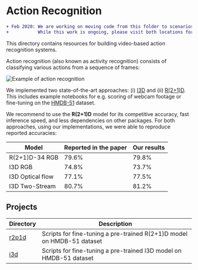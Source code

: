 # Action Recognition

```diff
+ Feb 2020: We are working on moving code from this folder to scenarios\action_recognition.
+           While this work is ongoing, please visit both locations for implementations and documentation.
```

This directory contains resources for building video-based action recognition systems.

Action recognition (also known as activity recognition) consists of classifying various actions from a sequence of frames:

![](./media/action_recognition2.gif "Example of action recognition")

We implemented two state-of-the-art approaches: (i) [I3D](https://arxiv.org/pdf/1705.07750.pdf) and (ii) [R(2+1)D](https://arxiv.org/abs/1711.11248). This includes example notebooks for e.g. scoring of webcam footage or fine-tuning on the [HMDB-51](http://serre-lab.clps.brown.edu/resource/hmdb-a-large-human-motion-database/) dataset.

We recommend to use the **R(2+1)D** model for its competitive accuracy, fast inference speed, and less dependencies on other packages. For both approaches, using our implementations, we were able to reproduce reported accuracies:

| Model | Reported in the paper | Our results |
| ------- | -------| ------- |
| R(2+1)D-34 RGB | 79.6% | 79.8% |
| I3D RGB | 74.8% | 73.7% |
| I3D Optical flow | 77.1% | 77.5% |
| I3D Two-Stream | 80.7% | 81.2% |


## Projects

| Directory |  Description |
| -------- |  ----------- |
| [r2p1d](r2p1d)  | Scripts for fine-tuning a pre-trained R(2+1)D model on HMDB-51 dataset
| [i3d](i3d)  | Scripts for fine-tuning a pre-trained I3D model on HMDB-51 dataset
